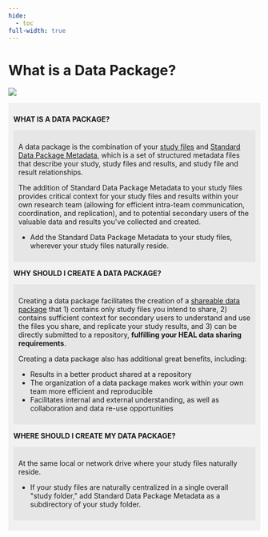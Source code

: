 ```yaml
---
hide:
  - toc
full-width: true
---
```


# What is a Data Package?

  ![](what.drawio)

<div markdown="1" style="background-color:rgba(0, 0, 0, 0.0470588); text-align:left; vertical-align: top; padding:10px 10px;">

**WHAT IS A DATA PACKAGE?**

<div markdown="1" style="background-color:rgba(0, 0, 0, 0.0470588); text-align:left; vertical-align: top; padding:10px 10px; margin-bottom: 10px;">

A data package is the combination of your [study files](study-file.md) and [Standard Data Package Metadata](sdpmd.md), which is a set of structured metadata files that describe your study, study files and results, and study file and result relationships. 

The addition of Standard Data Package Metadata to your study files provides critical context for your study files and results within your own research team (allowing for efficient intra-team communication, coordination, and replication), and to potential secondary users of the valuable data and results you've collected and created.   

* Add the Standard Data Package Metadata to your study files, wherever your study files naturally reside.

</div>

**WHY SHOULD I CREATE A DATA PACKAGE?**

<div markdown="1" style="background-color:rgba(0, 0, 0, 0.0470588); text-align:left; vertical-align: top; padding:10px 10px; margin-bottom: 10px;">

Creating a data package facilitates the creation of a [shareable data package](shareable.md) that 1) contains only study files you intend to share, 2) contains sufficient context for secondary users to understand and use the files you share, and replicate your study results, and 3) can be directly submitted to a repository, **fulfilling your HEAL data sharing requirements**.

Creating a data package also has additional great benefits, including:
  
* Results in a better product shared at a repository
* The organization of a data package makes work within your own team more efficient and reproducible
* Facilitates internal and external understanding, as well as collaboration and data re-use opportunities

</div>

**WHERE SHOULD I CREATE MY DATA PACKAGE?** 

<div markdown="1" style="background-color:rgba(0, 0, 0, 0.0470588); text-align:left; vertical-align: top; padding:10px 10px; margin-bottom: 10px;">

At the same local or network drive where your study files naturally reside.

* If your study files are naturally centralized in a single overall "study folder," add Standard Data Package Metadata as a subdirectory of your study folder.

</div>
</div>